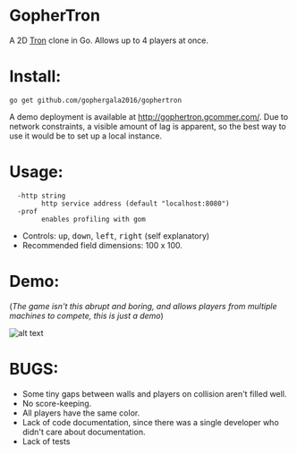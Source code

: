 GopherTron
==========

A 2D [Tron](https://en.wikipedia.org/wiki/Tron_(video_game)) clone in Go. Allows up to 4 players at once. 

# Install:
`go get github.com/gophergala2016/gophertron`

A demo deployment is available at http://gophertron.gcommer.com/. Due to network constraints, a visible amount of lag is apparent, so the best way to use it would be to set up a local instance.

# Usage:
```
  -http string
    	http service address (default "localhost:8080")
  -prof
    	enables profiling with gom
```

* Controls: <kbd>up</kbd>, <kbd>down</kbd>, <kbd>left</kbd>, <kbd>right</kbd> (self explanatory)
* Recommended field dimensions: 100 x 100.


# Demo:

(*The game isn't this abrupt and boring, and allows players from multiple machines to compete, this is just a demo*)

![alt text](http://gcommer.com/i/gophertron.gif "thanks gcommer for the video")

# BUGS:

* Some tiny gaps between walls and players on collision aren't filled well.
* No score-keeping.
* All players have the same color.
* Lack of code documentation, since there was a single developer who didn't care about documentation.
* Lack of tests
